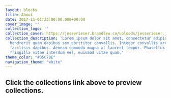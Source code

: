 ```yaml
---
layout: blocks
title: About
date: 2017-11-01T23:00:00.000+00:00
cover_image: ''
collection_logo: ''
collection_cover: https://jesserieser.brandlew.co/uploads/jesserieser.jpg
collection_description: 'Lorem ipsum dolor sit amet, consectetur adipiscing elit. Nulla
  hendrerit quam dapibus sem porttitor convallis. Integer convallis arcu non lectus
  facilisis dapibus. Aenean commodo magna at laoreet tempor. Phasellus lorem lorem,
  fringilla vitae interdum vel, euismod vitae quam.'
theme_color: "#D5C7BE"
navigation_theme: "white"
---
```

## Click the collections link above to preview collections.